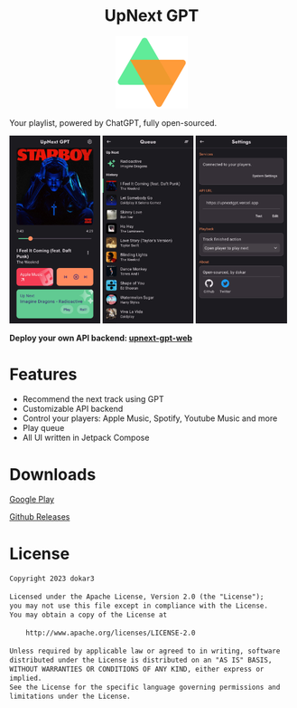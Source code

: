 <div align="center">
    <h1>UpNext GPT</h1>
</div>


<p align="center">
    <img src="./images/web-icon.png" width="128" alt="App icon"/>
</p>

Your playlist, powered by ChatGPT, fully open-sourced.

<a href="./images/screenshot-home.jpg"><img src="./images/screenshot-home.jpg" width="32%"/></a>
<a href="./images/screenshot-queue.jpg"><img src="./images/screenshot-queue.jpg" width="32%"/></a>
<a href="./images/screenshot-settings.jpg"><img src="./images/screenshot-settings.jpg" width="32%"/></a>

**Deploy your own API backend: [upnext-gpt-web](https://github.com/dokar3/upnext-gpt-web)**

# Features

- Recommend the next track using GPT
- Customizable API backend
- Control your players: Apple Music, Spotify, Youtube Music and more
- Play queue
- All UI written in Jetpack Compose

# Downloads

[Google Play](https://play.google.com/store/apps/details?id=com.dokar.upnextgpt)

[Github Releases](https://github.com/dokar3/upnext-gpt/releases)

# License

```
Copyright 2023 dokar3

Licensed under the Apache License, Version 2.0 (the "License");
you may not use this file except in compliance with the License.
You may obtain a copy of the License at

    http://www.apache.org/licenses/LICENSE-2.0

Unless required by applicable law or agreed to in writing, software
distributed under the License is distributed on an "AS IS" BASIS,
WITHOUT WARRANTIES OR CONDITIONS OF ANY KIND, either express or implied.
See the License for the specific language governing permissions and
limitations under the License.
```
